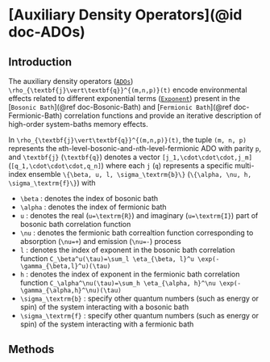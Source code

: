 # [Auxiliary Density Operators](@id doc-ADOs)

## Introduction
The auxiliary density operators ([`ADOs`](@ref)) ``\rho_{\textbf{j}\vert\textbf{q}}^{(m,n,p)}(t)`` encode environmental effects related to different exponential terms ([`Exponent`](@ref)) present in the [`Bosonic Bath`](@ref doc-Bosonic-Bath) and [`Fermionic Bath`](@ref doc-Fermionic-Bath) correlation functions and provide an iterative description of high-order system-baths memory effects.

In ``\rho_{\textbf{j}\vert\textbf{q}}^{(m,n,p)}(t)``, the tuple ``(m, n, p)`` represents the ``m``th-level-bosonic-and-``n``th-level-fermionic ADO with parity ``p``, and ``\textbf{j}`` (``\textbf{q}``) denotes a vector ``[j_1,\cdot\cdot\cdot,j_m]`` (``[q_1,\cdot\cdot\cdot,q_n]``) where each ``j`` (``q``) represents a specific multi-index ensemble ``\{\beta, u, l, \sigma_\textrm{b}\}`` (``\{\alpha, \nu, h, \sigma_\textrm{f}\}``) with
 - ``\beta`` : denotes the index of bosonic bath
 - ``\alpha`` : denotes the index of fermionic bath
 - ``u`` : denotes the real (``u=\textrm{R}``) and imaginary (``u=\textrm{I}``) part of bosonic bath correlation function
 - ``\nu`` : denotes the fermionic bath correaltion function corresponding to absorption (``\nu=+``) and emission (``\nu=-``) process
 - ``l`` : denotes the index of exponent in the bosonic bath correlation function ``C_\beta^u(\tau)=\sum_l \eta_{\beta, l}^u \exp(-\gamma_{\beta,l}^u)(\tau)``
 - ``h`` : denotes the index of exponent in the fermionic bath correlation function ``C_\alpha^\nu(\tau)=\sum_h \eta_{\alpha, h}^\nu \exp(-\gamma_{\alpha,h}^\nu)(\tau)``
 - ``\sigma_\textrm{b}`` : specify other quantum numbers (such as energy or spin) of the system interacting with a bosonic bath
 - ``\sigma_\textrm{f}`` : specify other quantum numbers (such as energy or spin) of the system interacting with a fermionic bath

## Methods